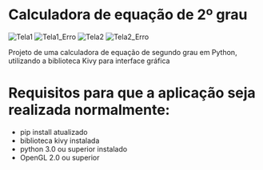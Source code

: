 
# Calculadora de equação de 2º grau

![Tela1](https://github.com/TioToji/Calculadora-2-Grau-/assets/153339679/51b7cc70-281d-4897-84fa-1897ee487c19)
![Tela1_Erro](https://github.com/TioToji/Calculadora-2-Grau-/assets/153339679/d9807e58-a7b7-4f6b-8230-5288af203360)
![Tela2](https://github.com/TioToji/Calculadora-2-Grau-/assets/153339679/a6e1431d-cfc9-42ef-826f-664bced6b45a)
![Tela2_Erro](https://github.com/TioToji/Calculadora-2-Grau-/assets/153339679/19cb0cdc-b849-4ce3-9705-34a68a63fc29)


Projeto de uma calculadora de equação de segundo grau em Python, utilizando a biblioteca Kivy para interface gráfica

# Requisitos para que a aplicação seja realizada normalmente:

- pip install atualizado
- biblioteca kivy instalada
- python 3.0 ou superior instalado
- OpenGL 2.0 ou superior
